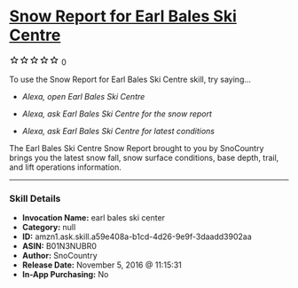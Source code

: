 # [Snow Report for Earl Bales Ski Centre](http://alexa.amazon.com/#skills/amzn1.ask.skill.a59e408a-b1cd-4d26-9e9f-3daadd3902aa)
![0 stars](../../images/ic_star_border_black_18dp_1x.png)![0 stars](../../images/ic_star_border_black_18dp_1x.png)![0 stars](../../images/ic_star_border_black_18dp_1x.png)![0 stars](../../images/ic_star_border_black_18dp_1x.png)![0 stars](../../images/ic_star_border_black_18dp_1x.png) 0

To use the Snow Report for Earl Bales Ski Centre skill, try saying...

* *Alexa, open Earl Bales Ski Centre*

* *Alexa, ask Earl Bales Ski Centre for the snow report*

* *Alexa, ask Earl Bales Ski Centre for latest conditions*

The Earl Bales Ski Centre Snow Report brought to you by SnoCountry brings you the latest snow fall, snow surface conditions,  base depth, trail, and lift operations information.

***

### Skill Details

* **Invocation Name:** earl bales ski center
* **Category:** null
* **ID:** amzn1.ask.skill.a59e408a-b1cd-4d26-9e9f-3daadd3902aa
* **ASIN:** B01N3NUBR0
* **Author:** SnoCountry
* **Release Date:** November 5, 2016 @ 11:15:31
* **In-App Purchasing:** No
